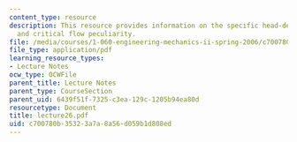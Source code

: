 ```yaml
---
content_type: resource
description: This resource provides information on the specific head-depth diagram,
  and critical flow peculiarity.
file: /media/courses/1-060-engineering-mechanics-ii-spring-2006/c700780b35323a7a8a56d059b1d808ed_lecture26.pdf
file_type: application/pdf
learning_resource_types:
- Lecture Notes
ocw_type: OCWFile
parent_title: Lecture Notes
parent_type: CourseSection
parent_uid: 6439f51f-7325-c3ea-129c-1205b94ea80d
resourcetype: Document
title: lecture26.pdf
uid: c700780b-3532-3a7a-8a56-d059b1d808ed
---
```

